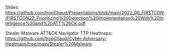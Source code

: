 Slides: https://github.com/tropChaud/Presentations/blob/main/2022_06_FIRSTCON/FIRSTCON22_Prioritizing%20Detection%20Implementation%20With%20Intelligence%20and%20ATT%26CK.pdf

Stealer Malware ATT&CK Navigator TTP Heatmaps: https://github.com/tropChaud/Cyber-Adversary-Heatmaps/tree/main/Stealer%20Malware
